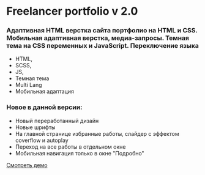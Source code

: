 # Freelancer portfolio v 2.0 

### Адаптивная HTML верстка сайта портфолио на HTML и CSS. Мобильная адаптивная верстка, медиа-запросы. Темная тема на CSS переменных и JavaScript. Переключение языка

- HTML,
- SCSS,
- JS,
- Темная тема
- Multi Lang
- Мобильная адаптация

### Новое в данной версии:
- Новый переработанный дизайн
- Новые шрифты
- На главной странице избранные работы, слайдер с эффектом coverflow и autoplay
- Переход на все работы в отдельном окне
- Мобильная навигация только в окне "Подробно"

[Смотреть демо](https://kovalchuk-alexandr.github.io/FreelancerPortfolio-New/)
